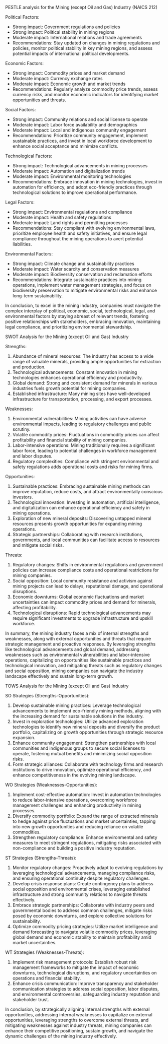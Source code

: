 PESTLE analysis for the Mining (except Oil and Gas) Industry (NAICS 212)

Political Factors:
- Strong impact: Government regulations and policies
- Strong impact: Political stability in mining regions
- Moderate impact: International relations and trade agreements
- Recommendations: Stay updated on changes in mining regulations and policies, monitor political stability in key mining regions, and assess potential impacts of international political developments.

Economic Factors:
- Strong impact: Commodity prices and market demand
- Moderate impact: Currency exchange rates
- Moderate impact: Economic growth and market trends
- Recommendations: Regularly analyze commodity price trends, assess currency risks, and monitor economic indicators for identifying market opportunities and threats.

Social Factors:
- Strong impact: Community relations and social license to operate
- Moderate impact: Labor force availability and demographics
- Moderate impact: Local and indigenous community engagement
- Recommendations: Prioritize community engagement, implement sustainable practices, and invest in local workforce development to enhance social acceptance and minimize conflicts.

Technological Factors:
- Strong impact: Technological advancements in mining processes
- Moderate impact: Automation and digitalization trends
- Moderate impact: Environmental monitoring technologies
- Recommendations: Embrace innovation in mining technologies, invest in automation for efficiency, and adopt eco-friendly practices through technological solutions to improve operational performance.

Legal Factors:
- Strong impact: Environmental regulations and compliance
- Moderate impact: Health and safety regulations
- Moderate impact: Land rights and permitting processes
- Recommendations: Stay compliant with evolving environmental laws, prioritize employee health and safety initiatives, and ensure legal compliance throughout the mining operations to avert potential liabilities.

Environmental Factors:
- Strong impact: Climate change and sustainability practices
- Moderate impact: Water scarcity and conservation measures
- Moderate impact: Biodiversity conservation and reclamation efforts
- Recommendations: Integrate sustainable practices into mining operations, implement water management strategies, and focus on biodiversity preservation to mitigate environmental risks and enhance long-term sustainability.

In conclusion, to excel in the mining industry, companies must navigate the complex interplay of political, economic, social, technological, legal, and environmental factors by staying abreast of relevant trends, fostering positive relationships with stakeholders, embracing innovation, maintaining legal compliance, and prioritizing environmental stewardship.

SWOT Analysis for the Mining (except Oil and Gas) Industry 

Strengths:
1. Abundance of mineral resources: The industry has access to a wide range of valuable minerals, providing ample opportunities for extraction and production.
2. Technological advancements: Constant innovation in mining technologies enhances operational efficiency and productivity.
3. Global demand: Strong and consistent demand for minerals in various industries fuels growth potential for mining companies.
4. Established infrastructure: Many mining sites have well-developed infrastructure for transportation, processing, and export processes.

Weaknesses:
1. Environmental vulnerabilities: Mining activities can have adverse environmental impacts, leading to regulatory challenges and public scrutiny.
2. Volatile commodity prices: Fluctuations in commodity prices can affect profitability and financial stability of mining companies.
3. Labor-intensive operations: Mining traditionally requires a significant labor force, leading to potential challenges in workforce management and labor disputes.
4. Regulatory complexities: Compliance with stringent environmental and safety regulations adds operational costs and risks for mining firms.

Opportunities:
1. Sustainable practices: Embracing sustainable mining methods can improve reputation, reduce costs, and attract environmentally conscious investors.
2. Technological innovation: Investing in automation, artificial intelligence, and digitalization can enhance operational efficiency and safety in mining operations.
3. Exploration of new mineral deposits: Discovering untapped mineral resources presents growth opportunities for expanding mining operations.
4. Strategic partnerships: Collaborating with research institutions, governments, and local communities can facilitate access to resources and mitigate social risks.

Threats:
1. Regulatory changes: Shifts in environmental regulations and government policies can increase compliance costs and operational restrictions for mining companies.
2. Social opposition: Local community resistance and activism against mining projects can lead to delays, reputational damage, and operational disruptions.
3. Economic downturns: Global economic fluctuations and market uncertainties can impact commodity prices and demand for minerals, affecting profitability.
4. Technological disruptions: Rapid technological advancements may require significant investments to upgrade infrastructure and upskill workforce.

In summary, the mining industry faces a mix of internal strengths and weaknesses, along with external opportunities and threats that require strategic management and proactive responses. By leveraging strengths like technological advancements and global demand, addressing weaknesses such as environmental vulnerabilities and labor-intensive operations, capitalizing on opportunities like sustainable practices and technological innovation, and mitigating threats such as regulatory changes and social opposition, mining companies can navigate the industry landscape effectively and sustain long-term growth.

TOWS Analysis for the Mining (except Oil and Gas) Industry

SO Strategies (Strengths-Opportunities):
1. Develop sustainable mining practices: Leverage technological advancements to implement eco-friendly mining methods, aligning with the increasing demand for sustainable solutions in the industry.
2. Invest in exploration technologies: Utilize advanced exploration technologies to identify new mineral deposits and diversify the product portfolio, capitalizing on growth opportunities through strategic resource expansion.
3. Enhance community engagement: Strengthen partnerships with local communities and indigenous groups to secure social licenses to operate, fostering mutual benefits and minimizing social opposition risks.
4. Form strategic alliances: Collaborate with technology firms and research institutions to drive innovation, optimize operational efficiency, and enhance competitiveness in the evolving mining landscape.

WO Strategies (Weaknesses-Opportunities):
1. Implement cost-effective automation: Invest in automation technologies to reduce labor-intensive operations, overcoming workforce management challenges and enhancing productivity in mining processes.
2. Diversify commodity portfolio: Expand the range of extracted minerals to hedge against price fluctuations and market uncertainties, tapping into new growth opportunities and reducing reliance on volatile commodities.
3. Strengthen regulatory compliance: Enhance environmental and safety measures to meet stringent regulations, mitigating risks associated with non-compliance and building a positive industry reputation.

ST Strategies (Strengths-Threats):
1. Monitor regulatory changes: Proactively adapt to evolving regulations by leveraging technological advancements, managing compliance risks, and ensuring operational continuity despite regulatory challenges.
2. Develop crisis response plans: Create contingency plans to address social opposition and environmental crises, leveraging established infrastructure and strong community relations to navigate threats effectively.
3. Embrace strategic partnerships: Collaborate with industry peers and governmental bodies to address common challenges, mitigate risks posed by economic downturns, and explore collective solutions for sustainability.
4. Optimize commodity pricing strategies: Utilize market intelligence and demand forecasting to navigate volatile commodity prices, leveraging global demand and economic stability to maintain profitability amid market uncertainties.

WT Strategies (Weaknesses-Threats):
1. Implement risk management protocols: Establish robust risk management frameworks to mitigate the impact of economic downturns, technological disruptions, and regulatory uncertainties on operations and financial stability.
2. Enhance crisis communication: Improve transparency and stakeholder communication strategies to address social opposition, labor disputes, and environmental controversies, safeguarding industry reputation and stakeholder trust.

In conclusion, by strategically aligning internal strengths with external opportunities, addressing internal weaknesses to capitalize on external opportunities, leveraging strengths to overcome external threats, and mitigating weaknesses against industry threats, mining companies can enhance their competitive positioning, sustain growth, and navigate the dynamic challenges of the mining industry effectively.

